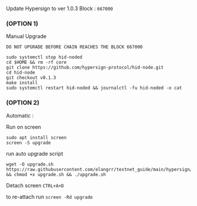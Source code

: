 Update Hypersign to ver 1.0.3 Block : `667000`

### (OPTION 1)
Manual Upgrade

`DO NOT UPGRADE BEFORE CHAIN REACHES THE BLOCK 667000`
```
sudo systemctl stop hid-noded
cd $HOME && rm -rf core
git clone https://github.com/hypersign-protocol/hid-node.git
cd hid-node
git checkout v0.1.3
make install
sudo systemctl restart hid-noded && journalctl -fu hid-noded -o cat
```

### (OPTION 2)
Automatic : 

Run on screen
```
sudo apt install screen
screen -S upgrade
```

run auto upgrade script
```
wget -O upgrade.sh https://raw.githubusercontent.com/elangrr/testnet_guide/main/hypersign/upgrade/667000/upgrade.sh && chmod +x upgrade.sh && ./upgrade.sh
```

Detach screen `CTRL+A+D`

to re-attach run `screen -Rd upgrade`

